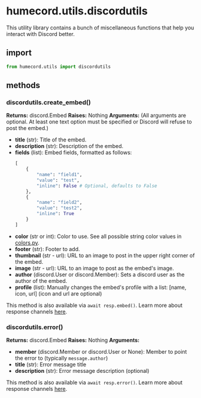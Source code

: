 # humecord.utils.discordutils

This utility library contains a bunch of miscellaneous functions that help you interact with Discord better.

## import

```py
from humecord.utils import discordutils
```

## methods

### discordutils.create_embed()

**Returns:** discord.Embed
**Raises:** Nothing
**Arguments:** (All arguments are optional. At least one text option must be specified or Discord will refuse to post the embed.)
  * **title** (str): Title of the embed.
  * **description** (str): Description of the embed.
  * **fields** (list): Embed fields, formatted as follows:
    ```py
    [
        {
            "name": "field1",
            "value": "test",
            "inline": False # Optional, defaults to False
        },
        {
            "name": "field2",
            "value": "test2",
            "inline": True
        }
    ]
    ```
  * **color** (str or int): Color to use.
    See all possible string color values in [colors.py](/utils/colors.py).
  * **footer** (str): Footer to add.
  * **thumbnail** (str - url): URL to an image to post in the upper right corner of the embed.
  * **image** (str - url): URL to an image to post as the embed's image.
  * **author** (discord.User or discord.Member): Sets a discord user as the author of the embed.
  * **profile** (list): Manually changes the embed's profile with a list: [name, icon, url] (icon and url are optional)

This method is also available via `await resp.embed()`. Learn more about response channels [here](../classes/responsechannels.md).

### discordutils.error()

**Returns:** discord.Embed
**Raises:** Nothing
**Arguments:**
  * **member** (discord.Member or discord.User or None): Member to point the error to (typically `message.author`)
  * **title** (str): Error message title
  * **description** (str): Error message description (optional)

This method is also available via `await resp.error()`. Learn more about response channels [here](../classes/responsechannels.md).
